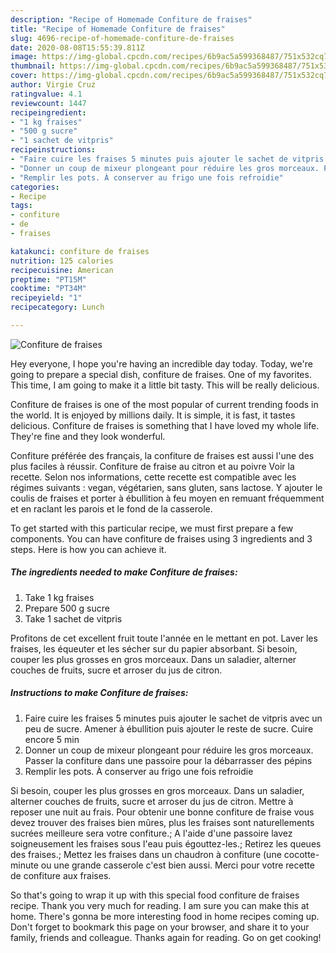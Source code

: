 ```yaml
---
description: "Recipe of Homemade Confiture de fraises"
title: "Recipe of Homemade Confiture de fraises"
slug: 4696-recipe-of-homemade-confiture-de-fraises
date: 2020-08-08T15:55:39.811Z
image: https://img-global.cpcdn.com/recipes/6b9ac5a599368487/751x532cq70/confiture-de-fraises-photo-principale-de-la-recette.jpg
thumbnail: https://img-global.cpcdn.com/recipes/6b9ac5a599368487/751x532cq70/confiture-de-fraises-photo-principale-de-la-recette.jpg
cover: https://img-global.cpcdn.com/recipes/6b9ac5a599368487/751x532cq70/confiture-de-fraises-photo-principale-de-la-recette.jpg
author: Virgie Cruz
ratingvalue: 4.1
reviewcount: 1447
recipeingredient:
- "1 kg fraises"
- "500 g sucre"
- "1 sachet de vitpris"
recipeinstructions:
- "Faire cuire les fraises 5 minutes puis ajouter le sachet de vitpris avec un peu de sucre. Amener à ébullition puis ajouter le reste de sucre. Cuire encore 5 min"
- "Donner un coup de mixeur plongeant pour réduire les gros morceaux. Passer la confiture dans une passoire pour la débarrasser des pépins"
- "Remplir les pots. À conserver au frigo une fois refroidie"
categories:
- Recipe
tags:
- confiture
- de
- fraises

katakunci: confiture de fraises 
nutrition: 125 calories
recipecuisine: American
preptime: "PT15M"
cooktime: "PT34M"
recipeyield: "1"
recipecategory: Lunch

---
```



![Confiture de fraises](https://img-global.cpcdn.com/recipes/6b9ac5a599368487/751x532cq70/confiture-de-fraises-photo-principale-de-la-recette.jpg)

Hey everyone, I hope you're having an incredible day today. Today, we're going to prepare a special dish, confiture de fraises. One of my favorites. This time, I am going to make it a little bit tasty. This will be really delicious.

Confiture de fraises is one of the most popular of current trending foods in the world. It is enjoyed by millions daily. It is simple, it is fast, it tastes delicious. Confiture de fraises is something that I have loved my whole life. They're fine and they look wonderful.

Confiture préférée des français, la confiture de fraises est aussi l&#39;une des plus faciles à réussir. Confiture de fraise au citron et au poivre Voir la recette. Selon nos informations, cette recette est compatible avec les régimes suivants : vegan, végétarien, sans gluten, sans lactose. Y ajouter le coulis de fraises et porter à ébullition à feu moyen en remuant fréquemment et en raclant les parois et le fond de la casserole.


To get started with this particular recipe, we must first prepare a few components. You can have confiture de fraises using 3 ingredients and 3 steps. Here is how you can achieve it.

<!--inarticleads1-->

##### The ingredients needed to make Confiture de fraises:

1. Take 1 kg fraises
1. Prepare 500 g sucre
1. Take 1 sachet de vitpris


Profitons de cet excellent fruit toute l&#39;année en le mettant en pot. Laver les fraises, les équeuter et les sécher sur du papier absorbant. Si besoin, couper les plus grosses en gros morceaux. Dans un saladier, alterner couches de fruits, sucre et arroser du jus de citron. 

<!--inarticleads2-->

##### Instructions to make Confiture de fraises:

1. Faire cuire les fraises 5 minutes puis ajouter le sachet de vitpris avec un peu de sucre. Amener à ébullition puis ajouter le reste de sucre. Cuire encore 5 min
1. Donner un coup de mixeur plongeant pour réduire les gros morceaux. Passer la confiture dans une passoire pour la débarrasser des pépins
1. Remplir les pots. À conserver au frigo une fois refroidie


Si besoin, couper les plus grosses en gros morceaux. Dans un saladier, alterner couches de fruits, sucre et arroser du jus de citron. Mettre à reposer une nuit au frais. Pour obtenir une bonne confiture de fraise vous devez trouver des fraises bien mûres, plus les fraises sont naturellements sucrées meilleure sera votre confiture.; A l&#39;aide d&#39;une passoire lavez soigneusement les fraises sous l&#39;eau puis égouttez-les.; Retirez les queues des fraises.; Mettez les fraises dans un chaudron à confiture (une cocotte-minute ou une grande casserole c&#39;est bien aussi. Merci pour votre recette de confiture aux fraises. 

So that's going to wrap it up with this special food confiture de fraises recipe. Thank you very much for reading. I am sure you can make this at home. There's gonna be more interesting food in home recipes coming up. Don't forget to bookmark this page on your browser, and share it to your family, friends and colleague. Thanks again for reading. Go on get cooking!
